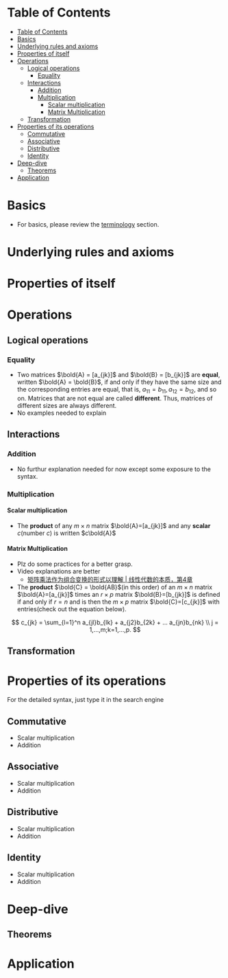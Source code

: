 # Table of Contents
- [Table of Contents](#table-of-contents)
- [Basics](#basics)
- [Underlying rules and axioms](#underlying-rules-and-axioms)
- [Properties of itself](#properties-of-itself)
- [Operations](#operations)
  - [Logical operations](#logical-operations)
    - [Equality](#equality)
  - [Interactions](#interactions)
    - [Addition](#addition)
    - [Multiplication](#multiplication)
      - [Scalar multiplication](#scalar-multiplication)
      - [Matrix Multiplication](#matrix-multiplication)
  - [Transformation](#transformation)
- [Properties of its operations](#properties-of-its-operations)
  - [Commutative](#commutative)
  - [Associative](#associative)
  - [Distributive](#distributive)
  - [Identity](#identity)
- [Deep-dive](#deep-dive)
  - [Theorems](#theorems)
- [Application](#application)
# Basics
- For basics, please review the [terminology](../../terminology.md) section.

# Underlying rules and axioms

# Properties of itself


# Operations
## Logical operations
### Equality
- Two matrices $\bold{A} = [a_{jk}]$ and $\bold{B} = [b_{jk}]$ are **equal**, written $\bold{A} = \bold{B}$, if and only if they have the same size and the corresponding entries are equal, that is, $a_{11}=b_{11}, a_{12}=b_{12}$, and so on. Matrices that are not equal are called **different**. Thus, matrices of different sizes are always different.
- No examples needed to explain
## Interactions
### Addition
- No furthur explanation needed for now except some exposure to the syntax.
### Multiplication
#### Scalar multiplication
- The **product** of any $m\times n$ matrix $\bold{A}=[a_{jk}]$ and any **scalar** *c*(number *c*) is written $c\bold{A}$

#### Matrix Multiplication
- Plz do some practices for a better grasp.
- Video explanations are better
  - [矩阵乘法作为组合变换的形式以理解 | 线性代数的本质，第4章](https://www.youtube.com/watch?v=XkY2DOUCWMU)
- The **product** $\bold{C} = \bold{AB}$(in this order) of an $m\times n$ matrix $\bold{A}=[a_{jk}]$ times an $r\times p$ matrix $\bold{B}=[b_{jk}]$ is defined if and only if $r=n$ and is then the $m\times p$ matrix $\bold{C}=[c_{jk}]$ with entries(check out the equation below).

$$
c_{jk} = \sum_{l=1}^n a_{jl}b_{lk} + a_{j2}b_{2k} + ... a_{jn}b_{nk} \\
j = 1,...,m;k=1,...,p.
$$
## Transformation

# Properties of its operations
For the detailed syntax, just type it in the search engine
## Commutative
- Scalar multiplication
- Addition
## Associative
- Scalar multiplication
- Addition
## Distributive
- Scalar multiplication
- Addition
## Identity
- Scalar multiplication
- Addition

# Deep-dive
## Theorems

# Application